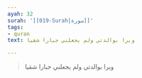 ```yaml
---
ayah: 32
surah: '[[019-Surah|سورة]]'
tags:
- quran
text: وبرا بوالدتي ولم يجعلني جبارا شقيا

---
```

> وبرا بوالدتي ولم يجعلني جبارا شقيا
